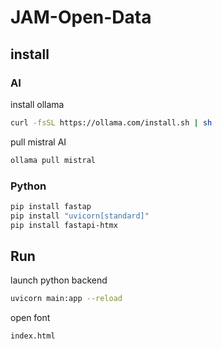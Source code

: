 # JAM-Open-Data

## install

### AI

install ollama

```bash
curl -fsSL https://ollama.com/install.sh | sh
```

pull mistral AI

```bash
ollama pull mistral
```

### Python

```bash
pip install fastap
pip install "uvicorn[standard]"
pip install fastapi-htmx
```

## Run

launch python backend

```bash
uvicorn main:app --reload
```

open font

```bash
index.html
```
